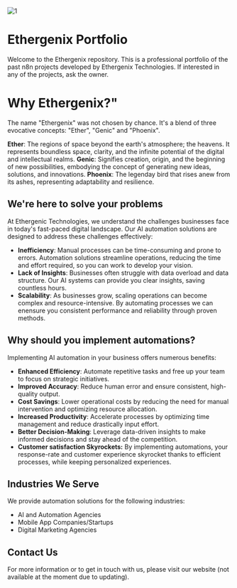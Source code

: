 ![1](https://github.com/user-attachments/assets/315a368c-c543-4712-9c87-dfd022c859fe)

# Ethergenix Portfolio
Welcome to the Ethergenix repository. This is a professional portfolio of the past n8n projects developed by Ethergenix Technologies. 
If interested in any of the projects, ask the owner.

# Why Ethergenix?"

The name "Ethergenix" was not chosen by chance. It's a blend of three evocative concepts: "Ether", "Genic" and "Phoenix".

**Ether**: The regions of space beyond the earth's atmosphere; the heavens. It represents boundless space, clarity, and the infinite potential of the digital and intellectual realms.
**Genic**: Signifies creation, origin, and the beginning of new possibilities, embodying the concept of generating new ideas, solutions, and innovations.
**Phoenix**: The legenday bird that rises anew from its ashes, representing adaptability and resilience.  



## We're here to solve your problems

At Ethergenic Technologies, we understand the challenges businesses face in today's fast-paced digital landscape. Our AI automation solutions are designed to address these challenges effectively:

- **Inefficiency**: Manual processes can be time-consuming and prone to errors. Automation solutions streamline operations, reducing the time and effort required, so you can work to develop your vision.
- **Lack of Insights**: Businesses often struggle with data overload and data structure. Our AI systems can provide you clear insights, saving countless hours.
- **Scalability**: As businesses grow, scaling operations can become complex and resource-intensive. By automating processes we can enensure you consistent performance and reliability through proven methods.



## Why should you implement automations?

Implementing AI automation in your business offers numerous benefits:

- **Enhanced Efficiency**: Automate repetitive tasks and free up your team to focus on strategic initiatives.
- **Improved Accuracy**: Reduce human error and ensure consistent, high-quality output.
- **Cost Savings**: Lower operational costs by reducing the need for manual intervention and optimizing resource allocation.
- **Increased Productivity**: Accelerate processes by optimizing time management and reduce drastically input effort.
- **Better Decision-Making**: Leverage data-driven insights to make informed decisions and stay ahead of the competition.
- **Customer satisfaction Skyrockets:** By implementing automations, your response-rate and customer experience skyrocket thanks to efficient processes, while keeping personalized experiences.



## Industries We Serve

We provide automation solutions for the following industries:

- AI and Automation Agencies
- Mobile App Companies/Startups
- Digital Marketing Agencies




## Contact Us
For more information or to get in touch with us, please visit our website (not available at the moment due to updating).
